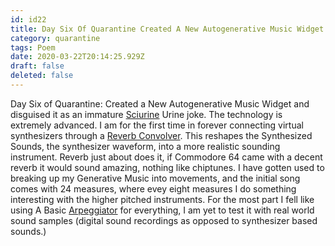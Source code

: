 ```yaml
---
id: id22
title: Day Six Of Quarantine Created A New Autogenerative Music Widget And Disguised It As An Immature Urine Joke The Technology Is...
category: quarantine
tags: Poem
date: 2020-03-22T20:14:25.929Z
draft: false
deleted: false
---
```


Day Six of Quarantine: Created a New Autogenerative Music Widget and disguised it as an immature [Sciurine][1] Urine joke. The technology is extremely advanced. I am for the first time in forever connecting virtual synthesizers through a [Reverb Convolver][2]. This reshapes the Synthesized Sounds, the synthesizer waveform, into a more realistic sounding instrument. Reverb just about does it, if Commodore 64 came with a decent reverb it would sound amazing, nothing like chiptunes. I have gotten used to breaking up my Generative Music into movements, and the initial song comes with 24 measures, where evey eight measures I do something interesting with the higher pitched instruments. For the most part I fell like using A Basic [Arpeggiator][3] for everything, I am yet to test it with real world sound samples (digital sound recordings as opposed to synthesizer based sounds.)

[1]: https://www.dictionary.com/browse/sciurine
[2]: https://tonejs.github.io/docs/13.8.25/Reverb
[3]: https://github.com/Tonejs/Tone.js/wiki/Arpeggiator